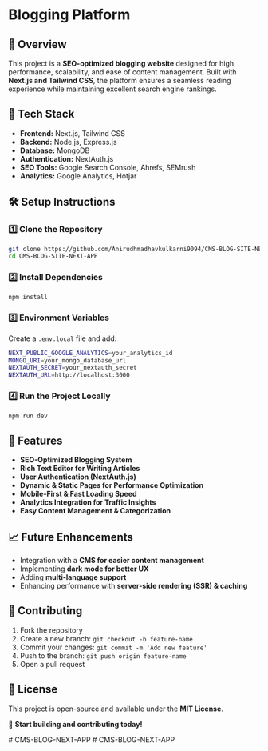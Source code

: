 # Blogging Platform

## 📌 Overview
This project is a **SEO-optimized blogging website** designed for high performance, scalability, and ease of content management. Built with **Next.js and Tailwind CSS**, the platform ensures a seamless reading experience while maintaining excellent search engine rankings.

## 🚀 Tech Stack
- **Frontend:** Next.js, Tailwind CSS
- **Backend:** Node.js, Express.js
- **Database:** MongoDB
- **Authentication:** NextAuth.js
- **SEO Tools:** Google Search Console, Ahrefs, SEMrush
- **Analytics:** Google Analytics, Hotjar

## 🛠️ Setup Instructions
### **1️⃣ Clone the Repository**
```sh
git clone https://github.com/Anirudhmadhavkulkarni9094/CMS-BLOG-SITE-NEXT-APP.git
cd CMS-BLOG-SITE-NEXT-APP
```

### **2️⃣ Install Dependencies**
```sh
npm install
```

### **3️⃣ Environment Variables**
Create a `.env.local` file and add:
```sh
NEXT_PUBLIC_GOOGLE_ANALYTICS=your_analytics_id
MONGO_URI=your_mongo_database_url
NEXTAUTH_SECRET=your_nextauth_secret
NEXTAUTH_URL=http://localhost:3000
```

### **4️⃣ Run the Project Locally**
```sh
npm run dev
```

## 📌 Features
- **SEO-Optimized Blogging System**
- **Rich Text Editor for Writing Articles**
- **User Authentication (NextAuth.js)**
- **Dynamic & Static Pages for Performance Optimization**
- **Mobile-First & Fast Loading Speed**
- **Analytics Integration for Traffic Insights**
- **Easy Content Management & Categorization**

## 📈 Future Enhancements
- Integration with a **CMS for easier content management**
- Implementing **dark mode for better UX**
- Adding **multi-language support**
- Enhancing performance with **server-side rendering (SSR) & caching**

## 📌 Contributing
1. Fork the repository
2. Create a new branch: `git checkout -b feature-name`
3. Commit your changes: `git commit -m 'Add new feature'`
4. Push to the branch: `git push origin feature-name`
5. Open a pull request

## 📌 License
This project is open-source and available under the **MIT License**.

🚀 **Start building and contributing today!**

#   C M S - B L O G - N E X T - A P P  
 #   C M S - B L O G - N E X T - A P P  
 